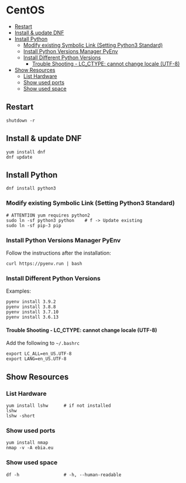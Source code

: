# CentOS 


<!-- @import "[TOC]" {cmd="toc" depthFrom=2 depthTo=6 orderedList=false} -->

<!-- code_chunk_output -->

- [Restart](#restart)
- [Install & update DNF](#install-update-dnf)
- [Install Python](#install-python)
  - [Modify existing Symbolic Link (Setting Python3 Standard)](#modify-existing-symbolic-link-setting-python3-standard)
  - [Install Python Versions Manager PyEnv](#install-python-versions-manager-pyenv)
  - [Install Different Python Versions](#install-different-python-versions)
    - [Trouble Shooting - LC_CTYPE: cannot change locale (UTF-8)](#trouble-shooting-lc_ctype-cannot-change-locale-utf-8)
- [Show Resources](#show-resources)
  - [List Hardware](#list-hardware)
  - [Show used ports](#show-used-ports)
  - [Show used space](#show-used-space)

<!-- /code_chunk_output -->


## Restart

```shell
shutdown -r
```

## Install & update DNF

```shell
yum install dnf
dnf update 
```

## Install Python

```shell
dnf install python3
```
    
### Modify existing Symbolic Link (Setting Python3 Standard)

```shell
# ATTENTION yum requires python2
sudo ln -sf python3 python    # f -> Update existing
sudo ln -sf pip-3 pip
```

### Install Python Versions Manager PyEnv

Follow the instructions after the installation:

```shell
curl https://pyenv.run | bash
```

### Install Different Python Versions

Examples:

```shell
pyenv install 3.9.2
pyenv install 3.8.8
pyenv install 3.7.10
pyenv install 3.6.13
```

#### Trouble Shooting - LC_CTYPE: cannot change locale (UTF-8)

Add the following to `~/.bashrc`

```shell
export LC_ALL=en_US.UTF-8
export LANG=en_US.UTF-8
```


## Show Resources    

###  List Hardware

    yum install lshw      # if not installed
    lshw
    lshw -short
    
### Show used ports 

    yum install nmap
    nmap -v -A ebia.eu
    
### Show used space

    df -h                 # -h, --human-readable
    
